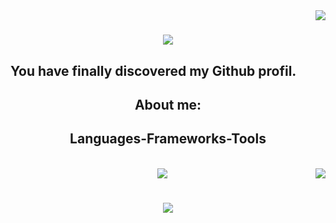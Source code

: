 <img align="right" src="https://visitor-badge.laobi.icu/badge?page_id=salesp07.salesp07" />

<h1 align="center">
    <img src="https://readme-typing-svg.herokuapp.com/?font=Righteous&size=35&center=true&vCenter=true&width=500&height=70&duration=4000&lines=Hi+There!+👋;+I'm+farah+selouane;" />

## You have finally discovered my Github profil.
    
<h2 align="center"> About me: </h2>



  <h2 align="center"> Languages-Frameworks-Tools </h2>
<br/>
<div align="center">
    <img src="https://skillicons.dev/icons?i=react,html,vscode,github,,git,nodejs,python,javascript,c,java,mysql," />
    

   <img align="right" src="https://visitor-badge.laobi.icu/badge?page_id=salesp07.salesp07" />

<h1 align="center">
    <img src="https://readme-typing-svg.herokuapp.com/?font=Righteous&size=35&center=true&vCenter=true&width=500&height=70&duration=4000&lines=thank+you!+👋;" />

 
